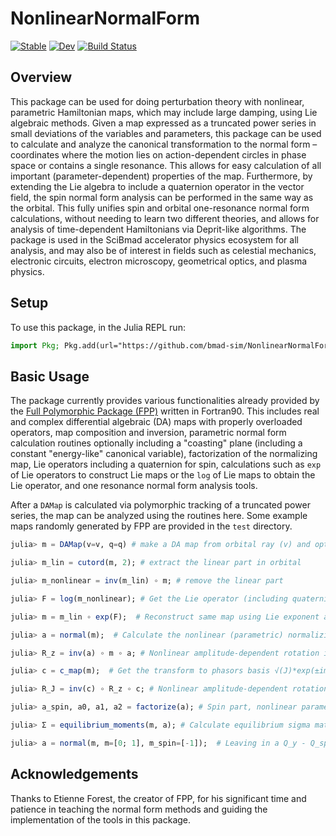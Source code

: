 # NonlinearNormalForm

[![Stable](https://img.shields.io/badge/docs-stable-blue.svg)](https://bmad-sim.github.io/NonlinearNormalForm.jl/stable/)
[![Dev](https://img.shields.io/badge/docs-dev-blue.svg)](https://bmad-sim.github.io/NonlinearNormalForm.jl/dev/)
[![Build Status](https://github.com/bmad-sim/NonlinearNormalForm.jl/actions/workflows/CI.yml/badge.svg?branch=main)](https://github.com/bmad-sim/NonlinearNormalForm.jl/actions/workflows/CI.yml?query=branch%3Amain)

## Overview

This package can be used for doing perturbation theory with nonlinear, parametric Hamiltonian maps, which may include large damping, using Lie algebraic methods. Given a map expressed as a truncated power series in small deviations of the variables and parameters, this package can be used to calculate and analyze the canonical transformation to the normal form – coordinates where the motion lies on action-dependent circles in phase space or contains a single resonance. This allows for easy calculation of all important (parameter-dependent) properties of the map. Furthermore, by extending the Lie algebra to include a quaternion operator in the vector field, the spin normal form analysis can be performed in the same way as the orbital. This fully unifies spin and orbital one-resonance normal form calculations, without needing to learn two different theories, and allows for analysis of time-dependent Hamiltonians via Deprit-like algorithms. The package is used in the SciBmad accelerator physics ecosystem for all analysis, and may also be of interest in fields such as celestial mechanics, electronic circuits, electron microscopy, geometrical optics, and plasma physics.

## Setup

To use this package, in the Julia REPL run:

```julia
import Pkg; Pkg.add(url="https://github.com/bmad-sim/NonlinearNormalForm.jl")
```

## Basic Usage


The package currently provides various functionalities already provided by the [Full Polymorphic Package (FPP)](https://github.com/bmad-sim/bmad-ecosystem/blob/main/forest/fpp_manual/fpp-manual.pdf) written in Fortran90. This includes real and complex differential algebraic (DA) maps with properly overloaded operators, map composition and inversion, parametric normal form calculation routines optionally including a "coasting" plane (including a constant "energy-like" canonical variable), factorization of the normalizing map, Lie operators including a quaternion for spin, calculations such as `exp` of Lie operators to construct Lie maps or the `log` of Lie maps to obtain the Lie operator, and one resonance normal form analysis tools.

After a `DAMap` is calculated via polymorphic tracking of a truncated power series, the map can be analyzed using the routines here. Some example maps randomly generated by FPP are provided in the `test` directory.

```julia
julia> m = DAMap(v=v, q=q) # make a DA map from orbital ray (v) and optionally spin quaternion (q)

julia> m_lin = cutord(m, 2); # extract the linear part in orbital

julia> m_nonlinear = inv(m_lin) ∘ m; # remove the linear part

julia> F = log(m_nonlinear); # Get the Lie operator (including quaternion) generating nonlinear part

julia> m = m_lin ∘ exp(F);  # Reconstruct same map using Lie exponent and linear part separately

julia> a = normal(m);  # Calculate the nonlinear (parametric) normalizing canonical transformation

julia> R_z = inv(a) ∘ m ∘ a; # Nonlinear amplitude-dependent rotation in regular phase space (x, px, …)

julia> c = c_map(m);  # Get the transform to phasors basis √(J)*exp(±im*ϕ)

julia> R_J = inv(c) ∘ R_z ∘ c; # Nonlinear amplitude-dependent rotation in phasors basis

julia> a_spin, a0, a1, a2 = factorize(a); # Spin part, nonlinear parameter-dependent fixed point, a1, a2

julia> Σ = equilibrium_moments(m, a); # Calculate equilibrium sigma matrix when fluctuation-dissipation

julia> a = normal(m, m=[0; 1], m_spin=[-1]);  # Leaving in a Q_y - Q_spin resonance
```

## Acknowledgements
Thanks to Etienne Forest, the creator of FPP, for his significant time and patience in teaching the normal form methods and guiding the implementation of the tools in this package.
